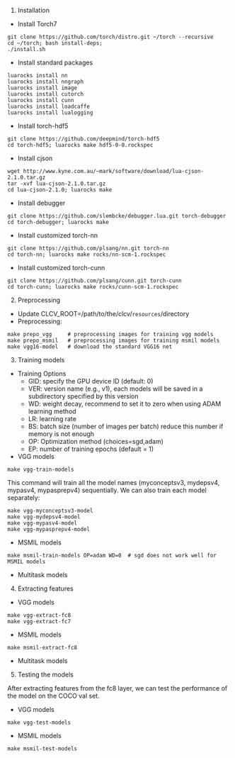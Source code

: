 1. Installation
  * Install Torch7
  ```
  git clone https://github.com/torch/distro.git ~/torch --recursive
  cd ~/torch; bash install-deps;
  ./install.sh
  ```
  * Install standard packages
  ```
  luarocks install nn
  luarocks install nngraph
  luarocks install image
  luarocks install cutorch
  luarocks install cunn
  luarocks install loadcaffe
  luarocks install lualogging
  ```
  * Install torch-hdf5
  ```
  git clone https://github.com/deepmind/torch-hdf5
  cd torch-hdf5; luarocks make hdf5-0-0.rockspec
  ```
  * Install cjson
  ```
  wget http://www.kyne.com.au/~mark/software/download/lua-cjson-2.1.0.tar.gz
  tar -xvf lua-cjson-2.1.0.tar.gz
  cd lua-cjson-2.1.0; luarocks make
  ```
  * Install debugger 
  ```
  git clone https://github.com/slembcke/debugger.lua.git torch-debugger
  cd torch-debugger; luarocks make
  ```
  * Install customized torch-nn
  ```
  git clone https://github.com/plsang/nn.git torch-nn
  cd torch-nn; luarocks make rocks/nn-scm-1.rockspec
  ```
  * Install customized torch-cunn
  ```
  git clone https://github.com/plsang/cunn.git torch-cunn
  cd torch-cunn; luarocks make rocks/cunn-scm-1.rockspec
  ```
2. Preprocessing
  * Update CLCV_ROOT=/path/to/the/clcv/`resources`/directory
  * Preprocessing:
  ```
  make prepo_vgg     # preprocessing images for training vgg models
  make prepo_msmil   # preprocessing images for training msmil models
  make vgg16-model   # download the standard VGG16 net
  ```
3. Training models
  * Training Options
    * GID: specify the GPU device ID (default: 0)
    * VER: version name (e.g., v1), each models will be saved in a subdirectory specified by this version
    * WD: weight decay, recommend to set it to zero when using ADAM learning method
    * LR: learning rate
    * BS: batch size (number of images per batch) reduce this number if memory is not enough
    * OP: Optimization method (choices=sgd,adam) 
    * EP: number of training epochs (default = 1)
  * VGG models
  ```
  make vgg-train-models   
  ```
  This command will train all the model names (myconceptsv3, mydepsv4, mypasv4, mypasprepv4) sequentially. 
  We can also train each model separately:
  
  ```
  make vgg-myconceptsv3-model 
  make vgg-mydepsv4-model 
  make vgg-mypasv4-model 
  make vgg-mypasprepv4-model
  ```
  * MSMIL models
  ```
  make msmil-train-models OP=adam WD=0  # sgd does not work well for MSMIL models
  ```
  * Multitask models
4. Extracting features
  * VGG models
  ```
  make vgg-extract-fc8
  make vgg-extract-fc7
  ```
  * MSMIL models
  ```
  make msmil-extract-fc8
  ```
  * Multitask models
5. Testing the models
  
  After extracting features from the fc8 layer, we can test the performance of the model on the COCO val set.
 
  * VGG models
  ```
  make vgg-test-models
  ```
  * MSMIL models
  ```
  make msmil-test-models
  ```
